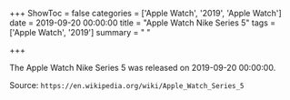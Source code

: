 +++
ShowToc = false
categories = ['Apple Watch', '2019', 'Apple Watch']
date = 2019-09-20 00:00:00
title = "Apple Watch Nike Series 5"
tags = ['Apple Watch', '2019']
summary = " "

+++

The Apple Watch Nike Series 5 was released on 2019-09-20 00:00:00.

Source: `https://en.wikipedia.org/wiki/Apple_Watch_Series_5`
